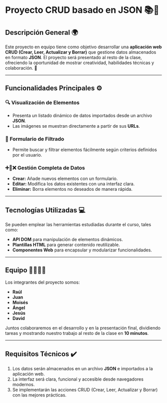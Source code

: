 # Proyecto CRUD basado en JSON 📚🌟  

## Descripción General 🌍  
Este proyecto en equipo tiene como objetivo desarrollar una **aplicación web CRUD (Crear, Leer, Actualizar y Borrar)** que gestione datos almacenados en formato **JSON**. El proyecto será presentado al resto de la clase, ofreciendo la oportunidad de mostrar creatividad, habilidades técnicas y colaboración. 🚀  

---

## Funcionalidades Principales ⚙️  

### 🔍 **Visualización de Elementos**  
- Presenta un listado dinámico de datos importados desde un archivo **JSON**.  
- Las imágenes se muestran directamente a partir de sus **URLs**.  

### 📝 **Formulario de Filtrado**  
- Permite buscar y filtrar elementos fácilmente según criterios definidos por el usuario.  

### ➕🔄❌ **Gestión Completa de Datos**  
- **Crear:** Añade nuevos elementos con un formulario.  
- **Editar:** Modifica los datos existentes con una interfaz clara.  
- **Eliminar:** Borra elementos no deseados de manera rápida.  

---

## Tecnologías Utilizadas 💻  
Se pueden emplear las herramientas estudiadas durante el curso, tales como:  
- **API DOM** para manipulación de elementos dinámicos.  
- **Plantillas HTML** para generar contenido reutilizable.  
- **Componentes Web** para encapsular y modularizar funcionalidades.  

---

## Equipo 👨‍💻👩‍💻  
Los integrantes del proyecto somos:  
- **Raúl**  
- **Juan**  
- **Moisés**  
- **Ángel**  
- **Jesús**  
- **David**  

Juntos colaboraremos en el desarrollo y en la presentación final, dividiendo tareas y mostrando nuestro trabajo al resto de la clase en **10 minutos**.  

---

## Requisitos Técnicos ✔️  
1. Los datos serán almacenados en un archivo **JSON** e importados a la aplicación web.  
2. La interfaz será clara, funcional y accesible desde navegadores modernos.  
3. Se implementarán las acciones CRUD (Crear, Leer, Actualizar y Borrar) con las mejores prácticas.  
